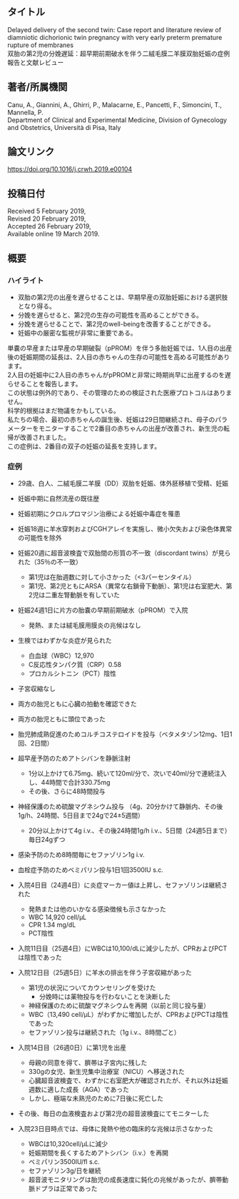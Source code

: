 ## タイトル
Delayed delivery of the second twin: Case report and literature review of diamniotic dichorionic twin pregnancy with very early preterm premature rupture of membranes  
双胎の第2児の分娩遅延：超早期前期破水を伴う二絨毛膜二羊膜双胎妊娠の症例報告と文献レビュー

## 著者/所属機関
Canu, A., Giannini, A., Ghirri, P., Malacarne, E., Pancetti, F., Simoncini, T., Mannella, P.  
Department of Clinical and Experimental Medicine, Division of Gynecology and Obstetrics, Università di Pisa, Italy

## 論文リンク
https://doi.org/10.1016/j.crwh.2019.e00104

## 投稿日付
Received 5 February 2019,  
Revised 20 February 2019,  
Accepted 26 February 2019,  
Available online 19 March 2019.

## 概要
### ハイライト
* 双胎の第2児の出産を遅らせることは、早期早産の双胎妊娠における選択肢となり得る。
* 分娩を遅らせると、第2児の生存の可能性を高めることができる。
* 分娩を遅らせることで、第2児のwell-beingを改善することができる。
* 妊娠中の厳密な監視が非常に重要である。

単嚢の早産または早産の早期破裂（pPROM）を伴う多胎妊娠では、1人目の出産後の妊娠期間の延長は、2人目の赤ちゃんの生存の可能性を高める可能性があります。  
2人目の妊娠中に2人目の赤ちゃんがpPROMと非常に時期尚早に出産するのを遅らせることを報告します。  
この状態は例外的であり、その管理のための検証された医療プロトコルはありません。  
科学的根拠はまだ物議をかもしている。  
私たちの場合、最初の赤ちゃんの誕生後、妊娠は29日間継続され、母子のパラメーターをモニターすることで2番目の赤ちゃんの出産が改善され、新生児の転帰が改善されました。  
この症例は、2番目の双子の妊娠の延長を支持します。

### 症例
* 29歳、白人、二絨毛膜二羊膜（DD）双胎を妊娠、体外胚移植で受精、妊娠
* 妊娠中期に自然流産の既往歴
* 妊娠初期にクロルプロマジン治療による妊娠中毒症を罹患
* 妊娠18週に羊水穿刺およびCGHアレイを実施し、微小欠失および染色体異常の可能性を除外
* 妊娠20週に超音波検査で双胎間の形質の不一致（discordant twins）が見られた（35％の不一致）
  * 第1児は在胎週数に対して小さかった（<3パーセンタイル）
  * 第1児、第2児ともにARSA（異常な右鎖骨下動脈）、第1児は右室肥大、第2児は二重左腎動脈を有していた
* 妊娠24週1日に片方の胎嚢の早期前期破水（pPROM）で入院
  * 発熱、または絨毛膜用膜炎の兆候はなし
* 生検ではわずかな炎症が見られた
  * 白血球（WBC）12,970
  * C反応性タンパク質（CRP）0.58
  * プロカルシトニン（PCT）陰性  
* 子宮収縮なし
* 両方の胎児ともに心臓の拍動を確認できた
* 両方の胎児ともに頭位であった

* 胎児肺成熟促進のためコルチコステロイドを投与（ベタメタゾン12mg、1日1回、2日間）
* 超早産予防のためアトシバンを静脈注射
  * 1分以上かけて6.75mg、続いて120ml/分で、次いで40ml/分で連続注入し、44時間で合計330.75mg
  * その後、さらに48時間投与
* 神経保護のため硫酸マグネシウム投与
（4g、20分かけて静脈内、その後1g/h、24時間、5日目まで24gで24±5週間）
  * 20分以上かけて4g i.v.、その後24時間1g/h i.v.、5日間（24週5日まで）毎日24gずつ
* 感染予防のため8時間毎にセファゾリン1g i.v.
* 血栓症予防のためベミパリン投与1日1回3500IU s.c.

* 入院4日目（24週4日）に炎症マーカー値は上昇し、セファゾリンは継続された
  * 発熱または他のいかなる感染徴候も示さなかった
  * WBC 14,920 cell/μL
  * CPR 1.34 mg/dL
  * PCT陰性
* 入院11日目（25週4日）にWBCは10,100/dLに減少したが、CPRおよびPCTは陰性であった
* 入院12日目（25週5日）に羊水の排出を伴う子宮収縮があった
  * 第1児の状況についてカウンセリングを受けた
    * 分娩時には薬物投与を行わないことを決断した
  * 神経保護のために硫酸マグネシウムを再開（以前と同じ投与量）
  * WBC（13,490 cell/μL）がわずかに増加したが、CPRおよびPCTは陰性であった
  * セファゾリン投与は継続された（1g i.v.、8時間ごと）
* 入院14日目（26週0日）に第1児を出産
  * 母親の同意を得て、臍帯は子宮内に残した
  * 330gの女児、新生児集中治療室（NICU）へ移送された
  * 心臓超音波検査で、わずかに右室肥大が確認されたが、それ以外は妊娠週数に適した成長（AGA）であった
  * しかし、極端な未熟児のために7日後に死亡した
* その後、毎日の血液検査および第2児の超音波検査にてモニターした
* 入院23日目時点では、母体に発熱や他の臨床的な兆候は示さなかった
  * WBCは10,320cell/μLに減少
  * 妊娠期間を長くするためアトシバン（i.v.）を再開
  * ベミパリン3500IU/fl s.c.
  * セファゾリン3g/日を継続
  * 超音波モニタリングは胎児の成長速度に鈍化の兆候があったが、臍帯動脈ドプラは正常であった
  
